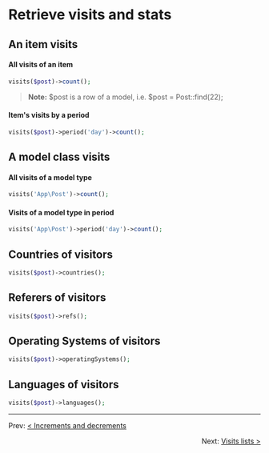 # Retrieve visits and stats

## An item visits

#### All visits of an item

```php
visits($post)->count();
```

> **Note:** $post is a row of a model, i.e. $post = Post::find(22);

#### Item's visits by a period

```php
visits($post)->period('day')->count();
```

## A model class visits

#### All visits of a model type

```php
visits('App\Post')->count();
```

#### Visits of a model type in period

```php
visits('App\Post')->period('day')->count();
```

## Countries of visitors

```php
visits($post)->countries();
```

## Referers of visitors

```php
visits($post)->refs();
```

## Operating Systems of visitors

```php
visits($post)->operatingSystems();
```

## Languages of visitors

```php
visits($post)->languages();
```

---

<p align="left">
  Prev:  <a href="docs/5_increments-and-decrements">< Increments and decrements</a> 
</p>

<p align="right">
  Next:  <a href="docs/7_visits-lists">Visits lists ></a> 
</p>
